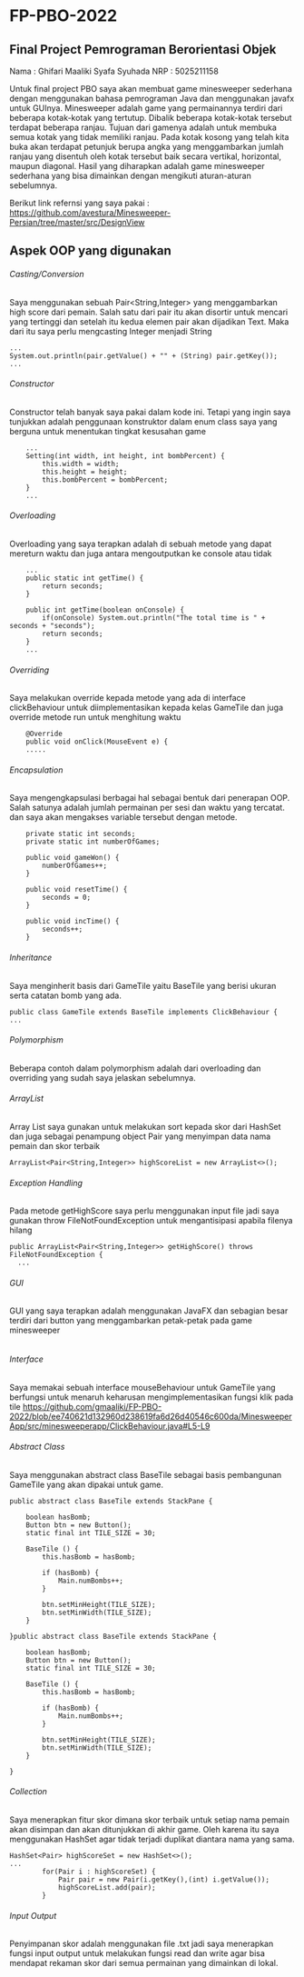 # FP-PBO-2022
## Final Project Pemrograman Berorientasi Objek
Nama    : Ghifari Maaliki Syafa Syuhada
NRP     : 5025211158

Untuk final project PBO saya akan membuat game minesweeper sederhana dengan menggunakan bahasa pemrograman Java dan menggunakan javafx untuk GUInya. Minesweeper adalah game yang permainannya terdiri dari beberapa kotak-kotak yang tertutup. Dibalik beberapa kotak-kotak tersebut terdapat beberapa ranjau. Tujuan dari gamenya adalah untuk membuka semua kotak yang tidak memiliki ranjau. Pada kotak kosong yang telah kita buka akan terdapat petunjuk berupa angka yang menggambarkan jumlah ranjau yang disentuh oleh kotak tersebut baik secara vertikal, horizontal, maupun diagonal. Hasil yang diharapkan adalah game minesweeper sederhana yang bisa dimainkan dengan mengikuti aturan-aturan sebelumnya.

Berikut link refernsi yang saya pakai :
https://github.com/avestura/Minesweeper-Persian/tree/master/src/DesignView

## Aspek OOP yang digunakan
###### Casting/Conversion
Saya menggunakan sebuah Pair<String,Integer> yang menggambarkan high score dari pemain. Salah satu dari pair itu akan disortir untuk mencari yang tertinggi dan setelah itu kedua elemen pair akan dijadikan Text. Maka dari itu saya perlu mengcasting Integer menjadi String
```
...
System.out.println(pair.getValue() + "" + (String) pair.getKey());
...
```

###### Constructor
Constructor telah banyak saya pakai dalam kode ini. Tetapi yang ingin saya tunjukkan adalah penggunaan konstruktor dalam enum class saya yang berguna untuk menentukan tingkat kesusahan game
```
    ...
    Setting(int width, int height, int bombPercent) {
        this.width = width;
        this.height = height;
        this.bombPercent = bombPercent;
    }
    ...
```

###### Overloading
Overloading yang saya terapkan adalah di sebuah metode yang dapat mereturn waktu dan juga antara mengoutputkan ke console atau tidak
```
    ...
    public static int getTime() {
        return seconds;
    }
    
    public int getTime(boolean onConsole) {
        if(onConsole) System.out.println("The total time is " + seconds + "seconds");
        return seconds;
    }
    ...
```

###### Overriding
Saya melakukan override kepada metode yang ada di interface clickBehaviour untuk diimplementasikan kepada kelas GameTile dan juga override metode run untuk menghitung waktu
```
    @Override
    public void onClick(MouseEvent e) {
    .....
```

###### Encapsulation
Saya mengengkapsulasi berbagai hal sebagai bentuk dari penerapan OOP. Salah satunya adalah jumlah permainan per sesi dan waktu yang tercatat. dan saya akan mengakses variable tersebut dengan metode.
```
    private static int seconds;
    private static int numberOfGames;
    
    public void gameWon() {
        numberOfGames++;
    }
    
    public void resetTime() {
        seconds = 0;
    }
    
    public void incTime() {
        seconds++;
    }
```
###### Inheritance
Saya menginherit basis dari GameTile yaitu BaseTile yang berisi ukuran serta catatan bomb yang ada.
```
public class GameTile extends BaseTile implements ClickBehaviour {
...
```
###### Polymorphism
Beberapa contoh dalam polymorphism adalah dari overloading dan overriding yang sudah saya jelaskan sebelumnya.

###### ArrayList
Array List saya gunakan untuk melakukan sort kepada skor dari HashSet dan juga sebagai penampung object Pair yang menyimpan data nama pemain dan skor terbaik
```
ArrayList<Pair<String,Integer>> highScoreList = new ArrayList<>();
```

###### Exception Handling
Pada metode getHighScore saya perlu menggunakan input file jadi saya gunakan throw FileNotFoundException untuk mengantisipasi apabila filenya hilang
```
public ArrayList<Pair<String,Integer>> getHighScore() throws FileNotFoundException {
  ...
```
###### GUI
GUI yang saya terapkan adalah menggunakan JavaFX dan sebagian besar terdiri dari button yang menggambarkan petak-petak pada game minesweeper
```
```
###### Interface
Saya memakai sebuah interface mouseBehaviour untuk GameTile yang berfungsi untuk menaruh keharusan mengimplementasikan fungsi klik pada tile
https://github.com/gmaaliki/FP-PBO-2022/blob/ee740621d132960d238619fa6d26d40546c600da/MinesweeperApp/src/minesweeperapp/ClickBehaviour.java#L5-L9
###### Abstract Class
Saya menggunakan abstract class BaseTile sebagai basis pembangunan GameTile yang akan dipakai untuk game.
```
public abstract class BaseTile extends StackPane {
    
    boolean hasBomb;
    Button btn = new Button();
    static final int TILE_SIZE = 30;
    
    BaseTile () {
        this.hasBomb = hasBomb;

        if (hasBomb) {
            Main.numBombs++;
        }

        btn.setMinHeight(TILE_SIZE);
        btn.setMinWidth(TILE_SIZE);
    }
    
}public abstract class BaseTile extends StackPane {
    
    boolean hasBomb;
    Button btn = new Button();
    static final int TILE_SIZE = 30;
    
    BaseTile () {
        this.hasBomb = hasBomb;

        if (hasBomb) {
            Main.numBombs++;
        }

        btn.setMinHeight(TILE_SIZE);
        btn.setMinWidth(TILE_SIZE);
    }
    
}

```
###### Collection
Saya menerapkan fitur skor dimana skor terbaik untuk setiap nama pemain akan disimpan dan akan ditunjukkan di akhir game. Oleh karena itu saya menggunakan HashSet agar tidak terjadi duplikat diantara nama yang sama.
```
HashSet<Pair> highScoreSet = new HashSet<>();
...
        for(Pair i : highScoreSet) {
            Pair pair = new Pair(i.getKey(),(int) i.getValue());
            highScoreList.add(pair);
        }
```
###### Input Output
Penyimpanan skor adalah menggunakan file .txt jadi saya menerapkan fungsi input output untuk melakukan fungsi read dan write agar bisa mendapat rekaman skor dari semua permainan yang dimainkan di lokal.
